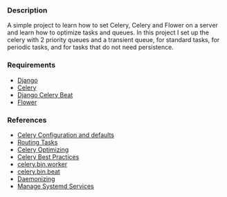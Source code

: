 ### Description
A simple project to learn how to set Celery, Celery and Flower on a server and learn how to optimize tasks and queues.
In this project I set up the celery with 2 priority queues and a transient queue, for standard tasks, for periodic tasks, 
and for tasks that do not need persistence.

### Requirements
* [Django](https://docs.djangoproject.com/en/1.11/)
* [Celery](http://docs.celeryproject.org/en/latest/index.html)
* [Django Celery Beat](http://docs.celeryproject.org/en/latest/userguide/periodic-tasks.html)
* [Flower](http://flower.readthedocs.io/en/latest/)

### References
* [Celery Configuration and defaults](http://docs.celeryproject.org/en/v4.1.0/userguide/configuration.html)
* [Routing Tasks](http://docs.celeryproject.org/en/latest/userguide/routing.html)
* [Celery Optimizing](http://docs.celeryproject.org/en/latest/userguide/optimizing.html)
* [Celery Best Practices](https://pawelzny.com/python/celery/2017/08/14/celery-4-tasks-best-practices/)
* [celery.bin.worker](http://docs.celeryproject.org/en/v4.1.0/reference/celery.bin.worker.html)
* [celery.bin.beat](http://docs.celeryproject.org/en/v4.1.0/reference/celery.bin.beat.html)
* [Daemonizing](http://docs.celeryproject.org/en/latest/userguide/daemonizing.html)
* [Manage Systemd Services](https://www.digitalocean.com/community/tutorials/how-to-use-systemctl-to-manage-systemd-services-and-units)
